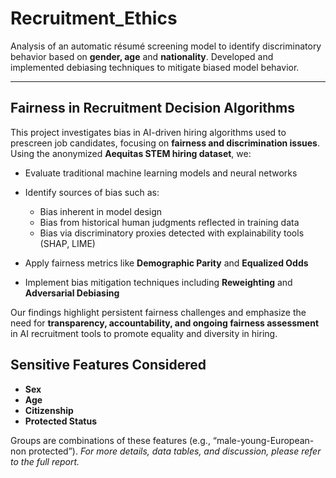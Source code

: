 # Recruitment_Ethics

Analysis of an automatic résumé screening model to identify discriminatory behavior based on **gender, age** and **nationality**. Developed and implemented debiasing techniques to mitigate biased model behavior.

---

## Fairness in Recruitment Decision Algorithms

This project investigates bias in AI-driven hiring algorithms used to prescreen job candidates, focusing on **fairness and discrimination issues**. Using the anonymized **Aequitas STEM hiring dataset**, we:

- Evaluate traditional machine learning models and neural networks  
- Identify sources of bias such as:  
  - Bias inherent in model design  
  - Bias from historical human judgments reflected in training data  
  - Bias via discriminatory proxies detected with explainability tools (SHAP, LIME)  

- Apply fairness metrics like **Demographic Parity** and **Equalized Odds**  
- Implement bias mitigation techniques including **Reweighting** and **Adversarial Debiasing**

Our findings highlight persistent fairness challenges and emphasize the need for **transparency, accountability, and ongoing fairness assessment** in AI recruitment tools to promote equality and diversity in hiring.

## Sensitive Features Considered

- **Sex**  
- **Age**  
- **Citizenship**  
- **Protected Status**

Groups are combinations of these features (e.g., “male-young-European-non protected”).
*For more details, data tables, and discussion, please refer to the full report.*



